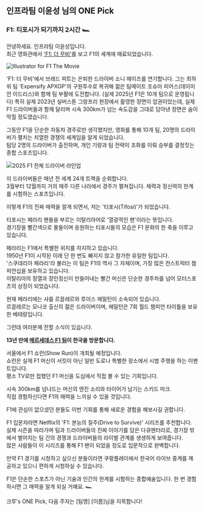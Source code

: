 ## 인프라팀 이윤성 님의 ONE Pick

### F1: 티포시가 되기까지 2시간 🏎️

안녕하세요. 인프라팀 이윤성입니다.  
최근 영화관에서 ['F1: 더 무비'](https://www.imdb.com/title/tt16311594/)를 보고 F1의 세계에 매료되었습니다.

![Illustrator for F1 The Movie](https://corp.formula1.com/wp-content/uploads/2025/03/F1_WBDO_FEATURED_IMAGE_MAIN_1920x1080-1.jpg)

'F1: 더 무비'에서 브래드 피트는 은퇴한 드라이버 소니 헤이즈를 연기합니다. 그는 최하위 팀 'Expensify APXGP'의 구원투수로 복귀해 젊은 팀메이트 조슈아 피어스(데이미언 이드리스)와 함께 팀 부활에 도전합니다. (실제 2025년 F1은 10개 팀으로 운영됩니다) 특히 실제 2023년 실버스톤 그랑프리 현장에서 촬영한 장면이 압권이었는데, 실제 F1 드라이버들과 함께 달리며 시속 300km가 넘는 속도감을 그대로 담아낸 장면은 숨이 막힐 정도였습니다.

그동안 F1을 단순한 자동차 경주로만 생각했지만, 영화를 통해 10개 팀, 20명의 드라이버가 펼치는 치열한 경쟁의 세계임을 알게 되었습니다.  
팀당 2명의 드라이버가 출전하며, 개인 기량과 팀 전략이 조화를 이뤄 승부를 결정짓는 종합 스포츠입니다.

![2025 F1 전체 드라이버 라인업](https://motorsportmagazine.b-cdn.net/wp-content/uploads/2025/02/2025-F1-drivers-photoshoot.jpg)

이 드라이버들은 매년 전 세계 24개 트랙을 순회합니다.  
3월부터 12월까지 거의 매주 다른 나라에서 경주가 펼쳐집니다. 체력과 정신력의 한계를 시험하는 스포츠입니다.

이렇게 F1의 진짜 매력을 알게 되면서, 저는 '티포시(Tifosi)'가 되었습니다.

티포시는 페라리 팬들을 부르는 이탈리아어로 '열광적인 팬'이라는 뜻입니다.  
경기장을 빨간색으로 물들이며 응원하는 티포시들의 모습은 F1 문화의 한 축을 이루고 있습니다.

페라리는 F1에서 특별한 위치를 차지하고 있습니다.  
1950년 F1이 시작된 이래 단 한 번도 빠지지 않고 참가한 유일한 팀입니다.  
'스쿠데리아 페라리'라 불리는 이 팀은 F1의 역사 그 자체이며, 가장 많은 컨스트럭터 챔피언십을 보유하고 있습니다.  
이탈리아의 정열과 장인정신이 만들어내는 빨간 머신은 단순한 경주차를 넘어 모터스포츠의 상징이 되었습니다.

현재 페라리에는 샤를 르끌레르와 루이스 헤밀턴이 소속되어 있습니다.  
르끌레르는 모나코 출신의 젊은 드라이버이며, 헤밀턴은 7회 월드 챔피언 타이틀을 보유한 베테랑입니다.

그런데 여러분께 전할 소식이 있습니다.

**13년 만에 [메르세데스 F1 팀](https://www.mercedesamgf1.com/)이 한국을 방문합니다.**

서울에서 F1 쇼런(Show Run)이 개최될 예정입니다.  
쇼런은 실제 F1 머신이 서킷이 아닌 일반 도로나 특별한 장소에서 시범 주행을 하는 이벤트입니다.  
평소 TV로만 접했던 F1 머신을 도심에서 직접 볼 수 있는 기회입니다.

시속 300km를 넘나드는 머신의 엔진 소리와 타이어가 남기는 스키드 마크.  
직접 경험하신다면 F1의 매력을 느끼실 수 있을 것입니다.

F1에 관심이 없으셨던 분들도 이번 기회를 통해 새로운 경험을 해보시길 권합니다.  

F1 입문자라면 Netflix의 'F1: 본능의 질주(Drive to Survive)' 시리즈를 추천합니다.  
실제 시즌을 따라가며 팀과 드라이버들의 진짜 이야기를 담은 다큐멘터리로, 경기장 밖에서 벌어지는 팀 간의 경쟁과 드라이버들의 라이벌 관계를 생생하게 보여줍니다.  
많은 사람들이 이 시리즈를 통해 F1 팬이 되었을 정도로 입문작으로 완벽합니다.

만약 F1 경기를 시청하고 싶으신 분들이라면 쿠팡플레이에서 한국어 라이브 중계를 제공하고 있으니 편하게 시청하실 수 있습니다.

F1은 단순한 스포츠가 아닌 기술과 인간의 한계를 시험하는 종합예술입니다. 한 번 경험하시면 그 매력을 알게 되실 거예요. 🏎️

크루's ONE Pick, 다음 주자는 [팀명] [이름]님을 지목합니다!
